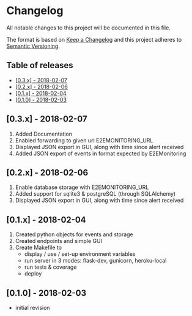 <!-- markdownlint-disable -->
# Changelog

All notable changes to this project will be documented in this file.

The format is based on [Keep a Changelog](http://keepachangelog.com/en/1.0.0/)
and this project adheres to [Semantic Versioning](http://semver.org/spec/v2.0.0.html).

Table of releases
-----------------

<!-- TOC depthFrom:2 depthTo:2 orderedList:false -->

- [[0.3.x] - 2018-02-07](#03x---2018-02-07)
- [[0.2.x] - 2018-02-06](#02x---2018-02-06)
- [[0.1.x] - 2018-02-04](#01x---2018-02-04)
- [[0.1.0] - 2018-02-03](#010---2018-02-03)

<!-- /TOC -->

## [0.3.x] - 2018-02-07

1. Added Documentation
1. Enabled forwarding to given url E2EMONITORING_URL 
1. Displayed JSON export in GUI, along with time since alert received
1. Added JSON export of events in format expected by E2EMonitoring

## [0.2.x] - 2018-02-06

1. Enable database storage with E2EMONITORING_URL 
1. Added support for sqlite3 & postgreSQL (through SQLAlchemy)
1. Displayed JSON export in GUI, along with time since alert received

## [0.1.x] - 2018-02-04 

1. Created python objects for events and storage
1. Created endpoints and simple GUI
1. Create Makefile to 
   - display / use / set-up environment variables
   - run server in 3 modes: flask-dev, gunicorn, heroku-local
   - run tests & coverage
   - deploy


## [0.1.0] - 2018-02-03

- initial revision
